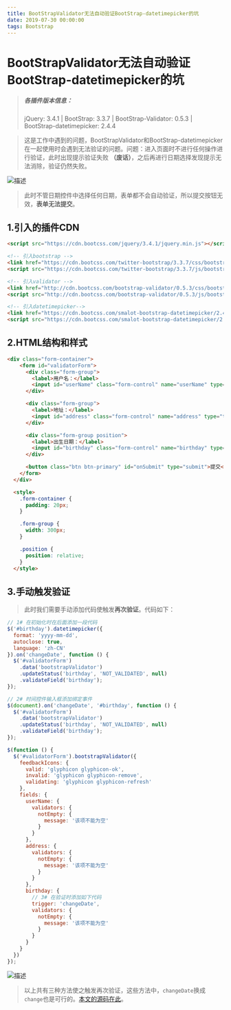 ```yaml
---
title: BootStrapValidator无法自动验证BootStrap-datetimepicker的坑
date: 2019-07-30 00:00:00
tags: Bootstrap
---
```


# BootStrapValidator无法自动验证BootStrap-datetimepicker的坑
>##### 各插件版本信息：
>jQuery: 3.4.1 | BootStrap: 3.3.7 | BootStrap-Validator: 0.5.3 | BootStrap-datetimepicker: 2.4.4

> 这是工作中遇到的问题，BootStrapValidator和BootStrap-datetimepicker在一起使用时会遇到无法验证的问题。问题：进入页面时不进行任何操作进行验证，此时出现提示验证失败 **（废话）**，之后再进行日期选择发现提示无法消除，验证仍然失败。

![描述](/images/frontend/bootstrap/bootstrap-01-01.gif)
>此时不管日期控件中选择任何日期，表单都不会自动验证，所以提交按钮无效，**表单无法提交**。

## 1.引入的插件CDN
```html
<script src="https://cdn.bootcss.com/jquery/3.4.1/jquery.min.js"></script>

<!-- 引入bootstrap -->
<link href="https://cdn.bootcss.com/twitter-bootstrap/3.3.7/css/bootstrap.min.css" rel="stylesheet">
<script src="https://cdn.bootcss.com/twitter-bootstrap/3.3.7/js/bootstrap.min.js"></script>

<!-- 引入validator -->
<link href="http://cdn.bootcss.com/bootstrap-validator/0.5.3/css/bootstrapValidator.min.css" rel="stylesheet" />
<script src="http://cdn.bootcss.com/bootstrap-validator/0.5.3/js/bootstrapValidator.min.js"></script>

<!-- 引入datetimepicker-->
<link href="https://cdn.bootcss.com/smalot-bootstrap-datetimepicker/2.4.4/css/bootstrap-datetimepicker.min.css" rel="stylesheet">
<script src="https://cdn.bootcss.com/smalot-bootstrap-datetimepicker/2.4.4/js/bootstrap-datetimepicker.min.js"></script>
```
## 2.HTML结构和样式
```html
<div class="form-container">
    <form id="validatorForm">
      <div class="form-group">
        <label>用户名：</label>
        <input id="userName" class="form-control" name="userName" type="text" />
      </div>

      <div class="form-group">
        <label>地址：</label>
        <input id="address" class="form-control" name="address" type="text" />
      </div>

      <div class="form-group position">
        <label>出生日期：</label>
        <input id="birthday" class="form-control" name="birthday" type="text" placeholder="请输入出生日期">
      </div>

      <button class="btn btn-primary" id="onSubmit" type="submit">提交</button>
    </form>
  </div>

  <style>
    .form-container {
      padding: 20px;
    }

    .form-group {
      width: 300px;
    }

    .position {
      position: relative;
    }
  </style>
```

## 3.手动触发验证
>此时我们需要手动添加代码使触发**再次验证**。代码如下：

```js
// 1# 在初始化时在后面添加一段代码
$('#birthday').datetimepicker({
  format: 'yyyy-mm-dd',
  autoclose: true,
  language: 'zh-CN'
}).on('changeDate', function () {
  $('#validatorForm')
    .data('bootstrapValidator')
    .updateStatus('birthday', 'NOT_VALIDATED', null)
    .validateField('birthday');
});

// 2# 时间控件输入框添加绑定事件
$(document).on('changeDate', '#birthday', function () {
  $('#validatorForm')
    .data('bootstrapValidator')
    .updateStatus('birthday', 'NOT_VALIDATED', null)
    .validateField('birthday');
});

$(function () {
  $('#validatorForm').bootstrapValidator({
    feedbackIcons: {
      valid: 'glyphicon glyphicon-ok',
      invalid: 'glyphicon glyphicon-remove',
      validating: 'glyphicon glyphicon-refresh'
    },
    fields: {
      userName: {
        validators: {
          notEmpty: {
            message: '该项不能为空'
          }
        }
      },
      address: {
        validators: {
          notEmpty: {
            message: '该项不能为空'
          }
        }
      },
      birthday: {
      	// 3# 在验证时添加如下代码
        trigger: 'changeDate',
        validators: {
          notEmpty: {
            message: '该项不能为空'
          }
        }
      }
    }
  })
});
```
![描述](/images/frontend/bootstrap/bootstrap-01-02.gif)
>以上共有三种方法使之触发再次验证，这些方法中，`changeDate`换成`change`也是可行的。[本文的源码在此][1]。


  [1]: https://github.com/StarlightUnion/Blog-Content/tree/master/BootStrap/Validator&datetimepicker